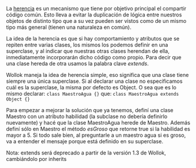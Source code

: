 La <a href="http://uqbar-wiki.org/index.php?title=Herencia" target="_blank">herencia</a> es un mecanismo que tiene por objetivo principal el compartir código común. Esto lleva a evitar la duplicación de lógica entre nuestros objetos de distinto tipo que a su vez pueden ser vistos como de un mismo tipo más general (tienen una naturaleza en común). 

La idea de la herencia es que si hay comportamiento y atributos que se repiten entre varias clases, los mismos los podemos definir en una superclase, y al indicar que nuestras otras clases herendan de ella, inmediatamente incorporarán dicho código como propio. Para decir que una clase hereda de otra usamos la palabra clave *extends*.

Wollok maneja la idea de herencia simple, eso significa que una clase tiene siempre una única superclase. Si al declarar una clase no especificamos cuál es la superclase, la misma por defecto es Object. O sea que es lo mismo declarar:
`class MaestroAgua {}` 
que:
`class MaestroAgua extends Object {}` 

Para empezar a mejorar la solución que ya tenemos, definí una clase Maestro con un atributo habilidad (la subclase no debería definirlo nuevamente) y hacé que la clase MaestroAgua herede de Maestro. Además definí sólo en Maestro el método *esGroso* que retorne true si la habilidad es mayor a 5. Si todo sale bien, al preguntarle a un maestro agua si es groso, va a entender el mensaje porque está definido en su superclase.

Nota: extends será deprecado a partir de la versión 1.3 de Wollok, cambiándolo por inherits